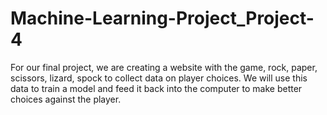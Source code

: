 # Machine-Learning-Project_Project-4
For our final project, we are creating a website with the game, rock, paper, scissors, lizard, spock to collect data on player choices. We will use this data to train a model and feed it back into the computer to make better choices against the player.
